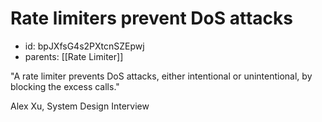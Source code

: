 # Rate limiters prevent DoS attacks
* id: bpJXfsG4s2PXtcnSZEpwj
* parents: [[Rate Limiter]]

"A rate limiter prevents DoS attacks, either intentional or unintentional, by blocking the excess calls."

Alex Xu, System Design Interview